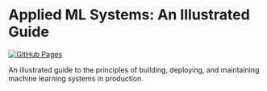 # Applied ML Systems: An Illustrated Guide

[![GitHub Pages](https://img.shields.io/badge/View_Site-Live-blue?style=for-the-badge&logo=github)](https://alanponnachan.github.io/applied-ml-systems/)

An illustrated guide to the principles of building, deploying, and maintaining machine learning systems in production.